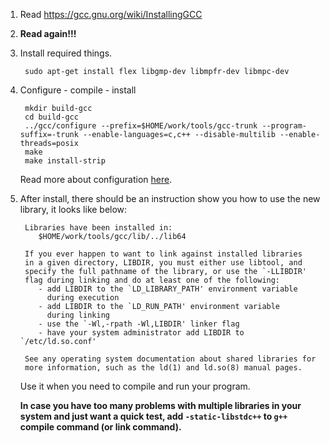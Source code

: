 1. Read https://gcc.gnu.org/wiki/InstallingGCC

2. **Read again!!!**

3. Install required things.

	    sudo apt-get install flex libgmp-dev libmpfr-dev libmpc-dev


4. Configure - compile - install

    	mkdir build-gcc
	    cd build-gcc
	    ../gcc/configure --prefix=$HOME/work/tools/gcc-trunk --program-suffix=-trunk --enable-languages=c,c++ --disable-multilib --enable-threads=posix
	    make
	    make install-strip


	Read more about configuration [here](https://gcc.gnu.org/install/configure.html).

5. After install, there should be an instruction show you how to use the new library, it looks like below:

	    Libraries have been installed in:
      	   $HOME/work/tools/gcc/lib/../lib64

    	If you ever happen to want to link against installed libraries
    	in a given directory, LIBDIR, you must either use libtool, and
    	specify the full pathname of the library, or use the `-LLIBDIR'
    	flag during linking and do at least one of the following:
    	   - add LIBDIR to the `LD_LIBRARY_PATH' environment variable
    	     during execution
    	   - add LIBDIR to the `LD_RUN_PATH' environment variable
    	     during linking
    	   - use the `-Wl,-rpath -Wl,LIBDIR' linker flag
    	   - have your system administrator add LIBDIR to `/etc/ld.so.conf'

    	See any operating system documentation about shared libraries for
    	more information, such as the ld(1) and ld.so(8) manual pages.


	Use it when you need to compile and run your program.

    **In case you have too many problems with multiple libraries in your system and just want a quick test, add `-static-libstdc++` to `g++` compile command (or link command).**
